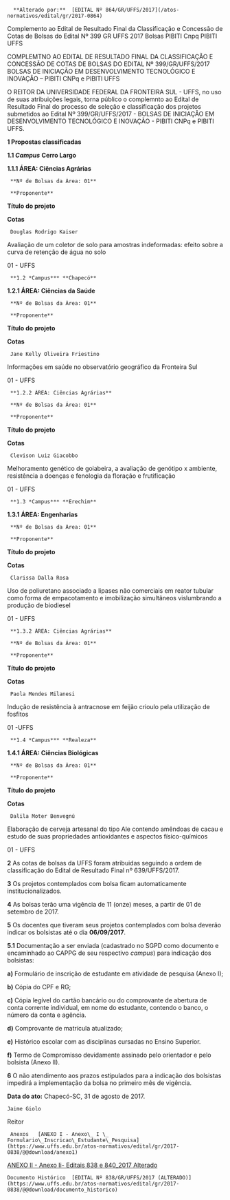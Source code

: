       **Alterado por:**  [EDITAL Nº 864/GR/UFFS/2017](/atos-normativos/edital/gr/2017-0864) 

   Complemento ao Edital de Resultado Final da Classificação e Concessão de Cotas de Bolsas do Edital Nº 399 GR UFFS 2017 Bolsas PIBITI Cnpq PIBITI UFFS  

 

  

 COMPLEMTNO AO EDITAL DE RESULTADO FINAL DA CLASSIFICAÇÃO E CONCESSÃO DE COTAS DE BOLSAS DO EDITAL Nº 399/GR/UFFS/2017 BOLSAS DE INICIAÇÃO EM DESENVOLVIMENTO TECNOLÓGICO E INOVAÇÃO – PIBITI CNPq e PIBITI UFFS

  

 O REITOR DA UNIVERSIDADE FEDERAL DA FRONTEIRA SUL - UFFS, no uso de suas atribuições legais, torna público o complemnto ao Edital de Resultado Final do processo de seleção e classificação dos projetos submetidos ao Edital Nº 399/GR/UFFS/2017 - BOLSAS DE INICIAÇÃO EM DESENVOLVIMENTO TECNOLÓGICO E INOVAÇÃO - PIBITI CNPq e PIBITI UFFS.

  

 **1 Propostas classificadas**

 **1.1 *Campus*** **Cerro Largo**

 **1.1.1 ÁREA: Ciências Agrárias**

     **Nº de Bolsas da Área: 01**

     **Proponente**

   **Título do projeto**

   **Cotas**

     Douglas Rodrigo Kaiser

   Avaliação de um coletor de solo para amostras indeformadas: efeito sobre a curva de retenção de água no solo

   01 - UFFS

     **1.2 *Campus*** **Chapecó**

 **1.2.1 ÁREA: Ciências da Saúde**

     **Nº de Bolsas da Área: 01**

     **Proponente**

   **Título do projeto**

   **Cotas**

     Jane Kelly Oliveira Friestino

   Informações em saúde no observatório geográfico da Fronteira Sul

   01 - UFFS

     **1.2.2 ÁREA: Ciências Agrárias**

     **Nº de Bolsas da Área: 01**

     **Proponente**

   **Título do projeto**

   **Cotas**

     Clevison Luiz Giacobbo

   Melhoramento genético de goiabeira, a avaliação de genótipo x ambiente, resistência a doenças e fenologia da floração e frutificação

   01 - UFFS

     **1.3 *Campus*** **Erechim**

 **1.3.1 ÁREA: Engenharias**

     **Nº de Bolsas da Área: 01**

     **Proponente**

   **Título do projeto**

   **Cotas**

     Clarissa Dalla Rosa

   Uso de poliuretano associado a lipases não comerciais em reator tubular como forma de empacotamento e imobilização simultâneos vislumbrando a produção de biodiesel

   01 - UFFS

     **1.3.2 ÁREA: Ciências Agrárias**

     **Nº de Bolsas da Área: 01**

     **Proponente**

   **Título do projeto**

   **Cotas**

     Paola Mendes Milanesi

   Indução de resistência à antracnose em feijão crioulo pela utilização de fosfitos

   01 -UFFS

     **1.4 *Campus*** **Realeza**

 **1.4.1 ÁREA: Ciências Biológicas**

     **Nº de Bolsas da Área: 01**

     **Proponente**

   **Título do projeto**

   **Cotas**

     Dalila Moter Benvegnú

   Elaboração de cerveja artesanal do tipo Ale contendo amêndoas de cacau e estudo de suas propriedades antioxidantes e aspectos físico-químicos

   01 - UFFS

      

 **2** As cotas de bolsas da UFFS foram atribuidas seguindo a ordem de classificação do Edital de Resultado Final nº 639/UFFS/2017.

  

 **3** Os projetos contemplados com bolsa ficam automaticamente institucionalizados.

  

 **4** As bolsas terão uma vigência de 11 (onze) meses, a partir de 01 de setembro de 2017.

  

 **5** Os docentes que tiveram seus projetos contemplados com bolsa deverão indicar os bolsistas até o dia **06/09/2017**.

 **5.1** Documentação a ser enviada (cadastrado no SGPD como documento e encaminhado ao CAPPG de seu respectivo *campus*) para indicação dos bolsistas:

 **a)** Formulário de inscrição de estudante em atividade de pesquisa (Anexo I);

 **b)** Cópia do CPF e RG;

 **c)** Cópia legível do cartão bancário ou do comprovante de abertura de conta corrente individual, em nome do estudante, contendo o banco, o número da conta e agência.

 **d)** Comprovante de matrícula atualizado;

 **e)** Histórico escolar com as disciplinas cursadas no Ensino Superior.

 **f)** Termo de Compromisso devidamente assinado pelo orientador e pelo bolsista (Anexo II).

  

 **6** O não atendimento aos prazos estipulados para a indicação dos bolsistas impedirá a implementação da bolsa no primeiro mês de vigência.

  

   **Data do ato:** Chapecó-SC, 31 de agosto de 2017.   
 

    Jaime Giolo   
 Reitor 

     Anexos   [ANEXO I - Anexo\_ I \_ Formulario\_Inscricao\_Estudante\_Pesquisa](https://www.uffs.edu.br/atos-normativos/edital/gr/2017-0838/@@download/anexo1)  

   [ANEXO II - Anexo Ii- Editais 838 e 840\_2017 Alterado](https://www.uffs.edu.br/atos-normativos/edital/gr/2017-0838/@@download/anexo2)  

    Documento Histórico  [EDITAL Nº 838/GR/UFFS/2017 (ALTERADO)](https://www.uffs.edu.br/atos-normativos/edital/gr/2017-0838/@@download/documento_historico)     
      